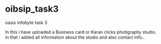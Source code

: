 # oibsip_task3
oasis infobyte task 3

In this i have uploaded a Business card or Karan clicks photigraphy studio. in that i added all information about the studio and also contact info..
